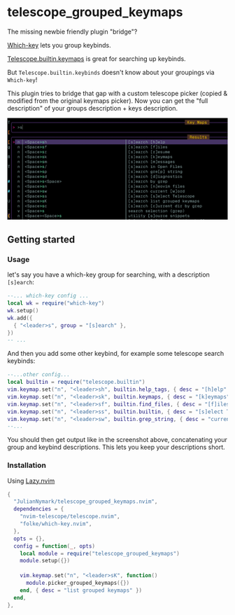 # telescope_grouped_keymaps

The missing newbie friendly plugin "bridge"?

[Which-key](https://github.com/folke/which-key.nvim) lets you group keybinds.

[Telescope.builtin.keymaps](https://github.com/nvim-telescope/telescope.nvim/blob/b4da76be54691e854d3e0e02c36b0245f945c2c7/lua/telescope/builtin/init.lua#L386) is great for searching up keybinds.

But `Telescope.builtin.keybinds` doesn't know about your groupings via `Which-key`!

This plugin tries to bridge that gap with a custom telescope picker (copied & modified from the original keymaps picker). Now you can get the "full description" of your groups description + keys description.

![screenshot](./README/screenshot.png)

## Getting started

### Usage

let's say you have a which-key group for searching, with a description `[s]earch`:

```lua
--... which-key config ...
local wk = require("which-key")
wk.setup()
wk.add({
  { "<leader>s", group = "[s]earch" },
})
-- ...
```

And then you add some other keybind, for example some telescope search keybinds:

```lua
--...other config...
local builtin = require("telescope.builtin")
vim.keymap.set("n", "<leader>sh", builtin.help_tags, { desc = "[h]elp" })
vim.keymap.set("n", "<leader>sk", builtin.keymaps, { desc = "[k]eymaps" })
vim.keymap.set("n", "<leader>sf", builtin.find_files, { desc = "[f]iles" })
vim.keymap.set("n", "<leader>ss", builtin.builtin, { desc = "[s]elect Telescope" })
vim.keymap.set("n", "<leader>sw", builtin.grep_string, { desc = "current [w]ord" })
--...
```

You should then get output like in the screenshot above, concatenating your group and keybind descriptions. This lets you keep your descriptions short.

### Installation

Using [Lazy.nvim](https://github.com/folke/lazy.nvim)

```lua
{
  "JulianNymark/telescope_grouped_keymaps.nvim",
  dependencies = {
    "nvim-telescope/telescope.nvim",
    "folke/which-key.nvim",
  },
  opts = {},
  config = function(_, opts)
    local module = require("telescope_grouped_keymaps")
    module.setup({})

    vim.keymap.set("n", "<leader>sK", function()
      module.picker_grouped_keymaps({})
    end, { desc = "list grouped keymaps" })
  end,
},
```
